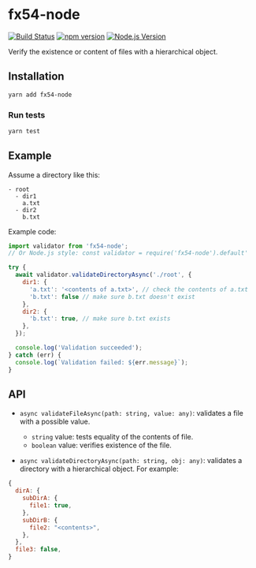 # fx54-node

[![Build Status](https://travis-ci.org/mgenware/fx54-node.svg?branch=master)](http://travis-ci.org/mgenware/fx54-node)
[![npm version](https://badge.fury.io/js/fx54-node.svg)](https://badge.fury.io/js/fx54-node)
[![Node.js Version](http://img.shields.io/node/v/fx54-node.svg)](https://nodejs.org/en/)

Verify the existence or content of files with a hierarchical object.

## Installation
```sh
yarn add fx54-node
```

### Run tests
```sh
yarn test
```

## Example
Assume a directory like this:
```
- root
  - dir1
    a.txt 
  - dir2
    b.txt
```

Example code:
```javascript
import validator from 'fx54-node';
// Or Node.js style: const validator = require('fx54-node').default'

try {
  await validator.validateDirectoryAsync('./root', {
    dir1: {
      'a.txt': '<contents of a.txt>', // check the contents of a.txt
      'b.txt': false // make sure b.txt doesn't exist
    },
    dir2: {
      'b.txt': true, // make sure b.txt exists
    },
  });

  console.log('Validation succeeded');
} catch (err) {
  console.log(`Validation failed: ${err.message}`);
}
```

## API

* `async validateFileAsync(path: string, value: any)`: validates a file with a possible value.
  * `string` value: tests equality of the contents of file.
  * `boolean` value: verifies existence of the file.

* `async validateDirectoryAsync(path: string, obj: any)`: validates a directory with a hierarchical object. For example:
```javascript
{
  dirA: {
    subDirA: {
      file1: true,
    },
    subDirB: {
      file2: "<contents>",
    },
  },
  file3: false,
}
```
